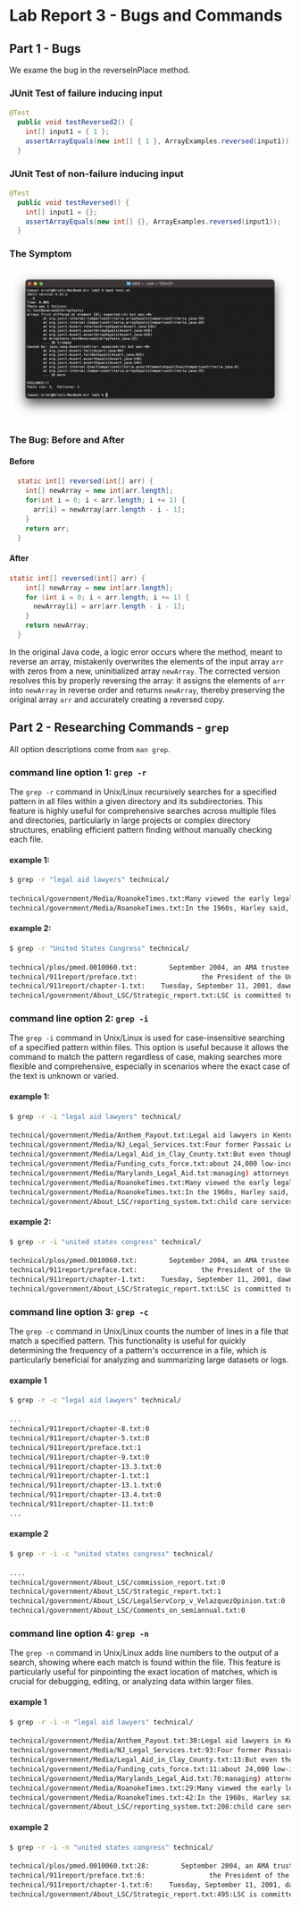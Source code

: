 # Lab Report 3 - Bugs and Commands

## Part 1 - Bugs

We exame the bug in the reverseInPlace method.

### JUnit Test of failure inducing input

```java
@Test
  public void testReversed2() {
    int[] input1 = { 1 };
    assertArrayEquals(new int[] { 1 }, ArrayExamples.reversed(input1));
  }
```

### JUnit Test of non-failure inducing input

```java
@Test
  public void testReversed() {
    int[] input1 = {};
    assertArrayEquals(new int[] {}, ArrayExamples.reversed(input1));
  }
```

### The Symptom

![symptom](./images/Screenshot%202023-10-30%20at%205.42.39%20PM.png)

### The Bug: Before and After

#### Before

```java
  static int[] reversed(int[] arr) {
    int[] newArray = new int[arr.length];
    for(int i = 0; i < arr.length; i += 1) {
      arr[i] = newArray[arr.length - i - 1];
    }
    return arr;
  }
```

#### After

```java
static int[] reversed(int[] arr) {
    int[] newArray = new int[arr.length];
    for (int i = 0; i < arr.length; i += 1) {
      newArray[i] = arr[arr.length - i - 1];
    }
    return newArray;
  }
```

In the original Java code, a logic error occurs where the method, meant to reverse an array, mistakenly overwrites the elements of the input array `arr` with zeros from a new, uninitialized array `newArray`. The corrected version resolves this by properly reversing the array: it assigns the elements of `arr` into `newArray` in reverse order and returns `newArray`, thereby preserving the original array `arr` and accurately creating a reversed copy.

## Part 2 - Researching Commands - `grep`

All option descriptions come from `man grep`.

### command line option 1: `grep -r`

The `grep -r` command in Unix/Linux recursively searches for a specified pattern in all files within a given directory and its subdirectories. This feature is highly useful for comprehensive searches across multiple files and directories, particularly in large projects or complex directory structures, enabling efficient pattern finding without manually checking each file.

#### example 1:

```bash
$ grep -r "legal aid lawyers" technical/

technical/government/Media/RoanokeTimes.txt:Many viewed the early legal aid lawyers as "wild-eyed radicals,"
technical/government/Media/RoanokeTimes.txt:In the 1960s, Harley said, legal aid lawyers were banned from
```

#### example 2:

```bash
$ grep -r "United States Congress" technical/

technical/plos/pmed.0010060.txt:        September 2004, an AMA trustee testified in a United States Congressional hearing,
technical/911report/preface.txt:                the President of the United States, the United States Congress, and the American
technical/911report/chapter-1.txt:    Tuesday, September 11, 2001, dawned temperate and nearly cloudless in the eastern United States. Millions of men and women readied themselves for work. Some made their way to the Twin Towers, the signature structures of the World Trade Center complex in New York City. Others went to Arlington, Virginia, to the Pentagon. Across the Potomac River, the United States Congress was back in session. At the other end of Pennsylvania Avenue, people began to line up for a White House tour. In Sarasota, Florida, President George W. Bush went for an early morning run.
technical/government/About_LSC/Strategic_report.txt:LSC is committed to providing the United States Congress and the
```

### command line option 2: `grep -i`

The `grep -i` command in Unix/Linux is used for case-insensitive searching of a specified pattern within files. This option is useful because it allows the command to match the pattern regardless of case, making searches more flexible and comprehensive, especially in scenarios where the exact case of the text is unknown or varied.

#### example 1:

```bash
$ grep -r -i "legal aid lawyers" technical/

technical/government/Media/Anthem_Payout.txt:Legal aid lawyers in Kentucky have put together an action team
technical/government/Media/NJ_Legal_Services.txt:Four former Passaic Legal Aid lawyers, who requested anonymity,
technical/government/Media/Legal_Aid_in_Clay_County.txt:But even though Legal Aid lawyers provide legal services to
technical/government/Media/Funding_cuts_force.txt:about 24,000 low-income people annually. Legal Aid lawyers help
technical/government/Media/Marylands_Legal_Aid.txt:managing) attorneys around the state are former Legal Aid lawyers
technical/government/Media/RoanokeTimes.txt:Many viewed the early legal aid lawyers as "wild-eyed radicals,"
technical/government/Media/RoanokeTimes.txt:In the 1960s, Harley said, legal aid lawyers were banned from
technical/government/About_LSC/reporting_system.txt:child care services. Legal aid lawyers and paralegals increasingly

```

#### example 2:

```bash
$ grep -r -i "united states congress" technical/

technical/plos/pmed.0010060.txt:        September 2004, an AMA trustee testified in a United States Congressional hearing,
technical/911report/preface.txt:                the President of the United States, the United States Congress, and the American
technical/911report/chapter-1.txt:    Tuesday, September 11, 2001, dawned temperate and nearly cloudless in the eastern United States. Millions of men and women readied themselves for work. Some made their way to the Twin Towers, the signature structures of the World Trade Center complex in New York City. Others went to Arlington, Virginia, to the Pentagon. Across the Potomac River, the United States Congress was back in session. At the other end of Pennsylvania Avenue, people began to line up for a White House tour. In Sarasota, Florida, President George W. Bush went for an early morning run.
technical/government/About_LSC/Strategic_report.txt:LSC is committed to providing the United States Congress and the
```

### command line option 3: `grep -c`

The `grep -c` command in Unix/Linux counts the number of lines in a file that match a specified pattern. This functionality is useful for quickly determining the frequency of a pattern's occurrence in a file, which is particularly beneficial for analyzing and summarizing large datasets or logs.

#### example 1

```bash
$ grep -r -c "legal aid lawyers" technical/

...
technical/911report/chapter-8.txt:0
technical/911report/chapter-5.txt:0
technical/911report/preface.txt:1
technical/911report/chapter-9.txt:0
technical/911report/chapter-13.3.txt:0
technical/911report/chapter-1.txt:1
technical/911report/chapter-13.1.txt:0
technical/911report/chapter-13.4.txt:0
technical/911report/chapter-11.txt:0
...
```

#### example 2

```bash
$ grep -r -i -c "united states congress" technical/

....
technical/government/About_LSC/commission_report.txt:0
technical/government/About_LSC/Strategic_report.txt:1
technical/government/About_LSC/LegalServCorp_v_VelazquezOpinion.txt:0
technical/government/About_LSC/Comments_on_semiannual.txt:0
```

### command line option 4: `grep -n`

The `grep -n` command in Unix/Linux adds line numbers to the output of a search, showing where each match is found within the file. This feature is particularly useful for pinpointing the exact location of matches, which is crucial for debugging, editing, or analyzing data within larger files.

#### example 1

```bash
$ grep -r -i -n "legal aid lawyers" technical/

technical/government/Media/Anthem_Payout.txt:30:Legal aid lawyers in Kentucky have put together an action team
technical/government/Media/NJ_Legal_Services.txt:93:Four former Passaic Legal Aid lawyers, who requested anonymity,
technical/government/Media/Legal_Aid_in_Clay_County.txt:13:But even though Legal Aid lawyers provide legal services to
technical/government/Media/Funding_cuts_force.txt:11:about 24,000 low-income people annually. Legal Aid lawyers help
technical/government/Media/Marylands_Legal_Aid.txt:70:managing) attorneys around the state are former Legal Aid lawyers
technical/government/Media/RoanokeTimes.txt:29:Many viewed the early legal aid lawyers as "wild-eyed radicals,"
technical/government/Media/RoanokeTimes.txt:42:In the 1960s, Harley said, legal aid lawyers were banned from
technical/government/About_LSC/reporting_system.txt:208:child care services. Legal aid lawyers and paralegals increasingly
```

#### example 2

```bash
$ grep -r -i -n "united states congress" technical/

technical/plos/pmed.0010060.txt:28:        September 2004, an AMA trustee testified in a United States Congressional hearing,
technical/911report/preface.txt:6:                the President of the United States, the United States Congress, and the American
technical/911report/chapter-1.txt:6:    Tuesday, September 11, 2001, dawned temperate and nearly cloudless in the eastern United States. Millions of men and women readied themselves for work. Some made their way to the Twin Towers, the signature structures of the World Trade Center complex in New York City. Others went to Arlington, Virginia, to the Pentagon. Across the Potomac River, the United States Congress was back in session. At the other end of Pennsylvania Avenue, people began to line up for a White House tour. In Sarasota, Florida, President George W. Bush went for an early morning run.
technical/government/About_LSC/Strategic_report.txt:495:LSC is committed to providing the United States Congress and the
```
